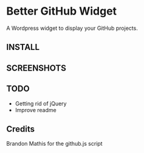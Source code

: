 Better GitHub Widget
====================

A Wordpress widget to display your GitHub projects.

INSTALL
-------


SCREENSHOTS
-----------


TODO
----

* Getting rid of jQuery
* Improve readme

Credits
-------

Brandon Mathis for the github.js script
